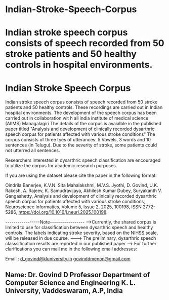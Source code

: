 # Indian-Stroke-Speech-Corpus
Indian stroke speech corpus consists of  speech  recorded  from  50  stroke patients  and  50  healthy  controls in hospital  environments.
================================================================
Indian Stroke Speech Corpus
==================================================================
Indian stroke speech corpus consists of  speech  recorded  from  50  stroke patients  and  50  healthy  controls. 
These  recordings are  carried out in Indian hospital  environments. The  development of the  speech  corpus  has  been  carried out in collaboration wit h all india institute of  medical  science (AIIMS) Managalagiri
The  details  of the  corpus  is  avaialble  in the published  paper titled "Analysis and development of clinically recorded dysarthric speech corpus for patients affected with various stroke conditions"
The  corpus  consists of  three tyes of  utterances: 5 Vowels, 3 words and  10  sentences (in Telugu). Due  to  the  severity  of  stroke,  some patients could not  utterred all sentences.    




Researchers interested in dysarthric speech classification are encouraged to utilize the corpus for academic research purposes.

If  you are  using  the dataset  please cite the paper  in  the  following format:

Oindrila Banerjee, K.V.N. Sita Mahalakshmi, M.V.S. Jyothi, D. Govind, U.K. Rakesh, A. Rajeev, K. Samudravijaya, Akhilesh Kumar Dubey, Suryakanth V. Gangashetty,
Analysis and development of clinically recorded dysarthric speech corpus for patients affected with various stroke conditions,
Neuroscience Informatics, Volume 5, Issue 2, 2025,
100198, ISSN 2772-5286,
https://doi.org/10.1016/j.neuri.2025.100198. 


-----------------Note-----------------
-->Currently, the shared corpus is limited to use for classification between dysarthric speech and healthy controls. The labels indicating stroke severity, based on the NIHSS scale, will be released in due course.
---> The  preliminary, dysarthric  speech classsification results are  reported  in  our  published  paper
--> For  further clarifications you can  mail me in the following  email addresses:

Email : d_govind@kluniversity.in
	govinddmenon@gmail.com

Name: Dr. Govind D
	Professor
	Department of  Computer Science and Engineering
	K. L. University, Vaddeswaram, A.P, India
--------------------------------
